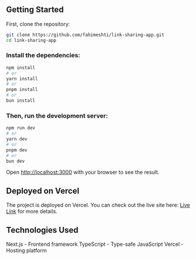 
## Getting Started

First, clone the repository:

```bash
git clone https://github.com/fahimeshti/link-sharing-app.git
cd link-sharing-app
```

### Install the dependencies:
```bash
npm install
# or
yarn install
# or
pnpm install
# or
bun install
```

### Then, run the development server:
```bash
npm run dev
# or
yarn dev
# or
pnpm dev
# or
bun dev
```

Open [http://localhost:3000](http://localhost:3000) with your browser to see the result.


## Deployed on Vercel

The project is deployed on Vercel. You can check out the live site here: [Live Link](https://link-sharing-app.vercel.app) for more details.

## Technologies Used
Next.js - Frontend framework
TypeScript - Type-safe JavaScript
Vercel - Hosting platform